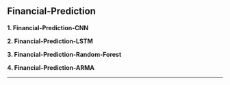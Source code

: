 ## Financial-Prediction

**1. Financial-Prediction-CNN**

**2. Financial-Prediction-LSTM**

**3. Financial-Prediction-Random-Forest**

**4. Financial-Prediction-ARMA**

****
